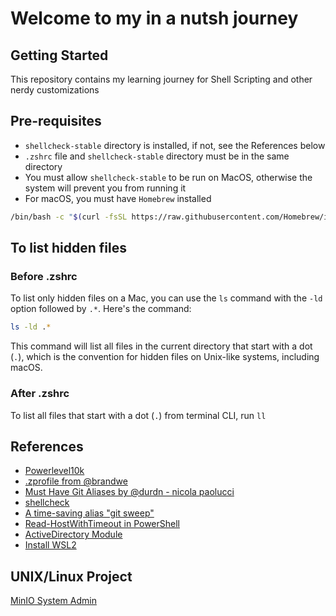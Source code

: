 # Welcome to my in a nutsh journey
## Getting Started
This repository contains my learning journey for Shell Scripting and other nerdy customizations

## Pre-requisites
- `shellcheck-stable` directory is installed, if not, see the References below 
- `.zshrc` file and `shellcheck-stable` directory must be in the same directory
- You must allow `shellcheck-stable` to be run on MacOS, otherwise the system will prevent you from running it
- For macOS, you must have `Homebrew` installed
```bash
/bin/bash -c "$(curl -fsSL https://raw.githubusercontent.com/Homebrew/install/HEAD/install.sh)"
```

## To list hidden files
### Before .zshrc
To list only hidden files on a Mac, you can use the `ls` command with the `-ld` option followed by `.*`. Here's the command:

```bash
ls -ld .*
```

This command will list all files in the current directory that start with a dot (`.`), which is the convention for hidden files on Unix-like systems, including macOS.

### After .zshrc
To list all files that start with a dot (`.`) from terminal CLI, run `ll`

## References
- [Powerlevel10k](https://github.com/romkatv/powerlevel10k#getting-started)
- [.zprofile from @brandwe](https://github.com/brandwe/Zprofile)
- [Must Have Git Aliases by @durdn - nicola paolucci](http://durdn.com/blog/2012/11/22/must-have-git-aliases-advanced-examples/)
- [shellcheck](https://github.com/koalaman/shellcheck#from-your-terminal)
- [A time-saving alias "git sweep"](https://dev.to/colinkiama/a-time-saving-git-alias-git-sweep-bhn)
- [Read-HostWithTimeout in PowerShell](https://stackoverflow.com/questions/43733089/how-to-configure-a-timeout-for-read-host-in-powershell)
- [ActiveDirectory Module](https://learn.microsoft.com/en-us/powershell/module/activedirectory/?view=windowsserver2022-ps)
- [Install WSL2](https://superuser.com/questions/1780111/cant-update-wsl-to-version-2)
  
## UNIX/Linux Project
[MinIO System Admin](https://github.com/LaansDole/unix-sysadm-minio)
